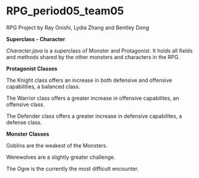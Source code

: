 # RPG_period05_team05
RPG Project by Ray Onishi, Lydia Zhang and Bentley Dong

**Superclass - Character**

*Character.java* is a superclass of Monster and Protagonist. It holds all fields and methods shared by the other monsters and characters in the RPG.

**Protagonist Classes** 

The Knight class offers an increase in both defensive and offensive capabilities, a balanced class. 

The Warrior class offers a greater increase in offensive capabilites, an offensive class.

The Defender class offers a greater increase in defensive capabilites, a defense class. 

**Monster Classes**

Goblins are the weakest of the Monsters. 

Werewolves are a slightly greater challenge. 

The Ogre is the currently the most difficult encounter.